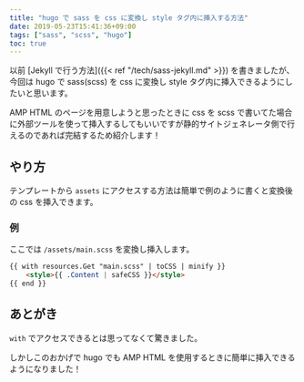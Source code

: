 ```yaml
---
title: "hugo で sass を css に変換し style タグ内に挿入する方法"
date: 2019-05-23T15:41:36+09:00
tags: ["sass", "scss", "hugo"]
toc: true
---
```

以前 [Jekyll で行う方法]({{< ref "/tech/sass-jekyll.md" >}}) を書きましたが、今回は hugo で sass(scss) を css に変換し style タグ内に挿入できるようにしたいと思います。

AMP HTML のページを用意しようと思ったときに css を scss で書いてた場合に外部ツールを使って挿入するしてもいいですが静的サイトジェネレータ側で行えるのであれば完結するため紹介します！

<!--more-->

## やり方
テンプレートから `assets` にアクセスする方法は簡単で例のように書くと変換後の css を挿入できます。

### 例
ここでは `/assets/main.scss` を変換し挿入します。

```html
{{ with resources.Get "main.scss" | toCSS | minify }}
	<style>{{ .Content | safeCSS }}</style>
{{ end }}
```

## あとがき
`with` でアクセスできるとは思ってなくて驚きました。

しかしこのおかげで hugo でも AMP HTML を使用するときに簡単に挿入できるようになりました！
